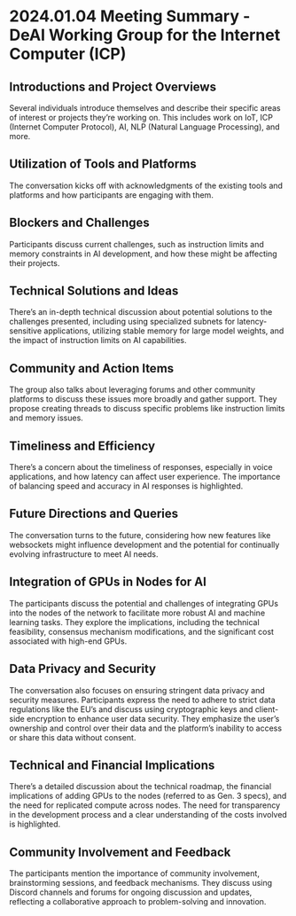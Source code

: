 # 2024.01.04 Meeting Summary - DeAI Working Group for the Internet Computer (ICP)

## Introductions and Project Overviews
Several individuals introduce themselves and describe their specific areas of interest or projects they’re working on. This includes work on IoT, ICP (Internet Computer Protocol), AI, NLP (Natural Language Processing), and more.

## Utilization of Tools and Platforms
The conversation kicks off with acknowledgments of the existing tools and platforms and how participants are engaging with them.

## Blockers and Challenges
Participants discuss current challenges, such as instruction limits and memory constraints in AI development, and how these might be affecting their projects.

## Technical Solutions and Ideas
There’s an in-depth technical discussion about potential solutions to the challenges presented, including using specialized subnets for latency-sensitive applications, utilizing stable memory for large model weights, and the impact of instruction limits on AI capabilities.

## Community and Action Items
The group also talks about leveraging forums and other community platforms to discuss these issues more broadly and gather support. They propose creating threads to discuss specific problems like instruction limits and memory issues.

## Timeliness and Efficiency
There’s a concern about the timeliness of responses, especially in voice applications, and how latency can affect user experience. The importance of balancing speed and accuracy in AI responses is highlighted.

## Future Directions and Queries
The conversation turns to the future, considering how new features like websockets might influence development and the potential for continually evolving infrastructure to meet AI needs.

## Integration of GPUs in Nodes for AI
The participants discuss the potential and challenges of integrating GPUs into the nodes of the network to facilitate more robust AI and machine learning tasks. They explore the implications, including the technical feasibility, consensus mechanism modifications, and the significant cost associated with high-end GPUs.

## Data Privacy and Security
The conversation also focuses on ensuring stringent data privacy and security measures. Participants express the need to adhere to strict data regulations like the EU’s and discuss using cryptographic keys and client-side encryption to enhance user data security. They emphasize the user’s ownership and control over their data and the platform’s inability to access or share this data without consent.

## Technical and Financial Implications
There’s a detailed discussion about the technical roadmap, the financial implications of adding GPUs to the nodes (referred to as Gen. 3 specs), and the need for replicated compute across nodes. The need for transparency in the development process and a clear understanding of the costs involved is highlighted.

## Community Involvement and Feedback
The participants mention the importance of community involvement, brainstorming sessions, and feedback mechanisms. They discuss using Discord channels and forums for ongoing discussion and updates, reflecting a collaborative approach to problem-solving and innovation.
